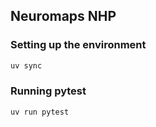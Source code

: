 ## Neuromaps NHP

### Setting up the environment
```BASH
uv sync
```

### Running pytest
```BASH
uv run pytest
```